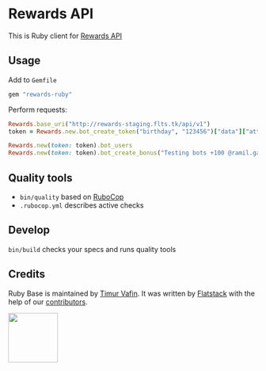 # Rewards API

This is Ruby client for [Rewards API](https://github.com/fs/rewards-api)

## Usage

Add to `Gemfile`

```ruby
gem "rewards-ruby"
```

Perform requests:

```ruby
Rewards.base_uri("http://rewards-staging.flts.tk/api/v1")
token = Rewards.new.bot_create_token("birthday", "123456")["data"]["attributes"]["token"]

Rewards.new(token: token).bot_users
Rewards.new(token: token).bot_create_bonus("Testing bots +100 @ramil.gabdrakhmanov #be-curious-never-stop-learning")
```

## Quality tools

* `bin/quality` based on [RuboCop](https://github.com/bbatsov/rubocop)
* `.rubocop.yml` describes active checks

## Develop

`bin/build` checks your specs and runs quality tools

## Credits

Ruby Base is maintained by [Timur Vafin](http://github.com/timurvafin).
It was written by [Flatstack](http://www.flatstack.com) with the help of our
[contributors](http://github.com/fs/ruby-base/contributors).


[<img src="http://www.flatstack.com/logo.svg" width="100"/>](http://www.flatstack.com)
